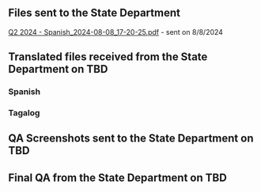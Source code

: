 ## Files sent to the State Department 

[Q2 2024 - Spanish_2024-08-08_17-20-25.pdf](https://github.com/user-attachments/files/16551419/Q2.2024.-.Spanish_2024-08-08_17-20-25.pdf) - sent on 8/8/2024


## Translated files received from the State Department on TBD

### Spanish

### Tagalog

## QA Screenshots sent to the State Department on TBD


## Final QA from the State Department on TBD

